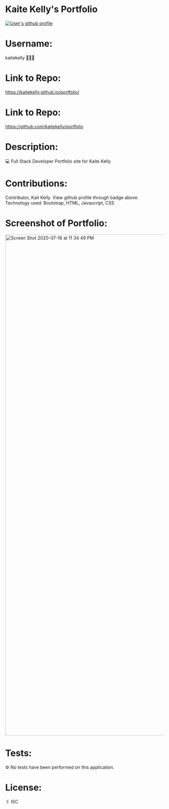 
# Kaite Kelly's Portfolio
<!-- An application where user can enter and delete burgers they would like to eat to and from a database. -->

<a href="https://github.com/kaitekelly"><img src="https://img.shields.io/badge/Github%20page-kaitekelly-1abc9c.svg" alt="User's github profile"></a>

<!-- ![alt text](https://github.com/kaitekelly.png) -->
# Username: 
kaitekelly 👩🏻‍💻
<!-- # Title:
Developer Portfolio -->
# Link to Repo:
https://kaitekelly.github.io/portfolio/
# Link to Repo:
https://github.com/kaitekelly/portfolio

# Description:
💻 Full Stack Developer Portfolio site for Kaite Kelly

# Contributions: 
Contributor, Kait Kelly. View github profile through badge above. 
Technology used: Bootstrap, HTML, Javascript, CSS

# Screenshot of Portfolio:
<img width="1587" alt="Screen Shot 2020-07-16 at 11 34 49 PM" src="https://user-images.githubusercontent.com/61023907/87756027-02ec2c00-c7bd-11ea-8dec-d309361fe0f4.png">

# Tests: 
⚙️ No tests have been performed on this application. 

# License: 
🖇 ISC


<!-- # Table of Contents: 
n/a -->

<!-- # Installation:  -->
<!-- 💾 In the command line of the working directory, install the following NPM packages: NPM install, mySQL, Inquirer, Console.table, envdot. -->

<!-- # Usage:  -->
<!-- This simple application let's users add burgers they would like to eat some time in this lifetime to a craving list. Once the burger has been devoured, the user can click move burger to devoured list. If the user no longer wishes to eat that burger, the user can delete the burger from the database.  -->



